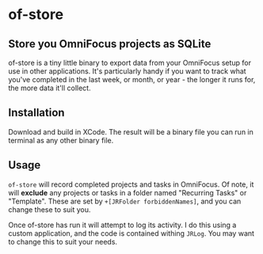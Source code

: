 # of-store

## Store you OmniFocus projects as SQLite

of-store is a tiny little binary to export data from your OmniFocus setup for use in other applications. It's particularly handy if you want to track what you've completed in the last week, or month, or year - the longer it runs for, the more data it'll collect.

## Installation

Download and build in XCode. The result will be a binary file you can run in terminal as any other binary file.

## Usage

`of-store` will record completed projects and tasks in OmniFocus. Of note, it will **exclude** any projects or tasks in a folder named "Recurring Tasks" or "Template". These are set by `+[JRFolder forbiddenNames]`, and you can change these to suit you.

Once of-store has run it will attempt to log its activity. I do this using a custom application, and the code is contained withing `JRLog`. You may want to change this to suit your needs.